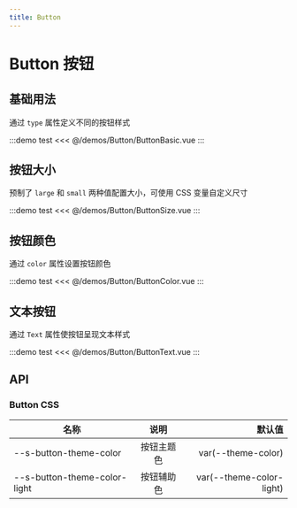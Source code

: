```yaml
---
title: Button
---
```


# Button 按钮

## 基础用法

通过 `type` 属性定义不同的按钮样式

:::demo test
<<< @/demos/Button/ButtonBasic.vue
:::

## 按钮大小

预制了 `large` 和 `small` 两种值配置大小，可使用 CSS 变量自定义尺寸

:::demo test
<<< @/demos/Button/ButtonSize.vue
:::

## 按钮颜色

通过 `color` 属性设置按钮颜色

:::demo test
<<< @/demos/Button/ButtonColor.vue
:::

## 文本按钮

通过 `Text` 属性使按钮呈现文本样式

:::demo test
<<< @/demos/Button/ButtonText.vue
:::

## API

### Button CSS

| 名称                         |    说明    |                   默认值 |
| ---------------------------- | :--------: | -----------------------: |
| --s-button-theme-color       | 按钮主题色 |       var(--theme-color) |
| --s-button-theme-color-light | 按钮辅助色 | var(--theme-color-light) |
